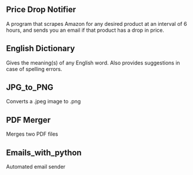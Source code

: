 ## Price Drop Notifier
A program that scrapes Amazon for any desired product at an interval of 6 hours, and sends you an email if that product has a drop in price.

## English Dictionary
Gives the meaning(s) of any English word. Also provides suggestions in case of spelling errors. 

## JPG_to_PNG
Converts a .jpeg image to .png

## PDF Merger
Merges two PDF files

## Emails_with_python
Automated email sender 
